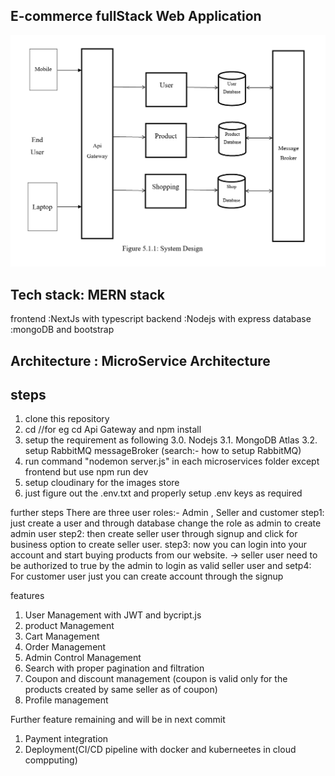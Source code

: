 ## E-commerce fullStack Web Application

![Alt text](<System diagram.png>)

## Tech stack: MERN stack

frontend :NextJs with typescript
backend :Nodejs with express
database :mongoDB
and bootstrap

## Architecture : MicroService Architecture

## steps

1. clone this repository
2. cd <microservice name> //for eg cd Api Gateway and npm install
3. setup the requirement as following
   3.0. Nodejs
   3.1. MongoDB Atlas
   3.2. setup RabbitMQ messageBroker (search:- how to setup RabbitMQ)
4. run command "nodemon server.js" in each microservices folder except frontend but use npm run dev
5. setup cloudinary for the images store
6. just figure out the .env.txt and properly setup .env keys as required

further steps
There are three user roles:- Admin , Seller and customer
step1: just create a user and through database change the role as admin to create admin user
step2: then create seller user through signup and click for business option to create seller user.
step3: now you can login into your account and start buying products from our website.
-> seller user need to be authorized to true by the admin to login as valid seller user and
setp4: For customer user just you can create account through the signup

features

1. User Management with JWT and bycript.js
2. product Management
3. Cart Management
4. Order Management
5. Admin Control Management
6. Search with proper pagination and filtration
7. Coupon and discount management (coupon is valid only for the products created by same seller as of coupon)
8. Profile management

Further feature remaining and will be in next commit

1. Payment integration
2. Deployment(CI/CD pipeline with docker and kuberneetes in cloud compputing)
